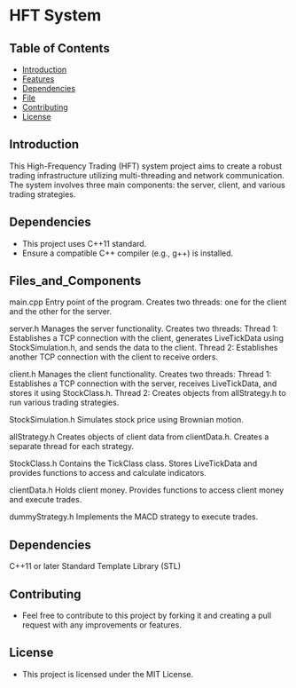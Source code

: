 # HFT System 

## Table of Contents
- [Introduction](#introduction)
- [Features](#features)
- [Dependencies](#dependencies)
- [File](#Files_and_Components)
- [Contributing](#contributing)
- [License](#license)

## Introduction
This High-Frequency Trading (HFT) system project aims to create a robust trading infrastructure utilizing multi-threading and network communication. The system involves three main components: the server, client, and various trading strategies.

## Dependencies
 - This project uses C++11 standard.
 - Ensure a compatible C++ compiler (e.g., g++) is installed.

## Files_and_Components
main.cpp
Entry point of the program.
Creates two threads: one for the client and the other for the server.

server.h
Manages the server functionality.
Creates two threads:
Thread 1: Establishes a TCP connection with the client, generates LiveTickData using StockSimulation.h, and sends the data to the client.
Thread 2: Establishes another TCP connection with the client to receive orders.

client.h
Manages the client functionality.
Creates two threads:
Thread 1: Establishes a TCP connection with the server, receives LiveTickData, and stores it using StockClass.h.
Thread 2: Creates objects from allStrategy.h to run various trading strategies.

StockSimulation.h
Simulates stock price using Brownian motion.

allStrategy.h
Creates objects of client data from clientData.h.
Creates a separate thread for each strategy.

StockClass.h
Contains the TickClass class.
Stores LiveTickData and provides functions to access and calculate indicators.

clientData.h
Holds client money.
Provides functions to access client money and execute trades.

dummyStrategy.h
Implements the MACD strategy to execute trades.

## Dependencies
C++11 or later
Standard Template Library (STL)

## Contributing
- Feel free to contribute to this project by forking it and creating a pull request with any improvements or features.

## License
 - This project is licensed under the MIT License.
